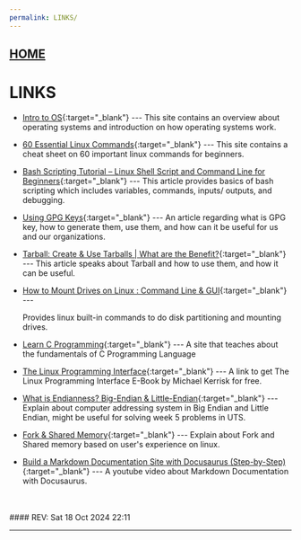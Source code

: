```yaml
---
permalink: LINKS/
---
```


## [HOME](../)

# LINKS

* [Intro to OS](https://www.codio.com/resources/intro-to-os){:target="_blank"} ---
  This site contains an overview about operating systems and introduction on how operating systems work.

* [60 Essential Linux Commands](https://demos.vlsm.org/){:target="_blank"} ---
  This site contains a cheat sheet on 60 important linux commands for beginners.

* [Bash Scripting Tutorial – Linux Shell Script and Command Line for Beginners](https://docos.vlsm.org/){:target="_blank"} ---
  This article provides basics of bash scripting which includes variables, commands, inputs/ outputs, and debugging.

* [Using GPG Keys](https://confluence.atlassian.com/bitbucketserver/using-gpg-keys-913477014.html){:target="_blank"} ---
  An article regarding what is GPG key, how to generate them, use them, and how can it be useful for us and our organizations.

* [Tarball: Create & Use Tarballs | What are the Benefit?](https://www.lenovo.com/ca/en/glossary/tarball/?orgRef=https%253A%252F%252Fwww.google.com%252F&srsltid=AfmBOopYv1OCELejErGcUQTOhZ2zxEd36yYhUPXmtLr7ybT6u35Rm5yB){:target="_blank"} ---
  This article speaks about Tarball and how to use them, and how it can be useful.

* [How to Mount Drives on Linux : Command Line & GUI](https://www.wikihow.com/Linux-How-to-Mount-Drive){:target="_blank"} ---

  Provides linux built-in commands to do disk partitioning and mounting drives.
* [Learn C Programming](https://www.programiz.com/c-programming){:target="_blank"} ---
 A site that teaches about the fundamentals of C Programming Language

* [The Linux Programming Interface](https://broman.dev/download/The%20Linux%20Programming%20Interface.pdf){:target="_blank"} ---
 A link to get The Linux Programming Interface E-Book by Michael Kerrisk for free.

* [What is Endianness? Big-Endian & Little-Endian](https://www.geeksforgeeks.org/little-and-big-endian-mystery/){:target="_blank"} ---
 Explain about computer addressing system in Big Endian and Little Endian, might be useful for solving week 5 problems in UTS.

* [Fork & Shared Memory](https://www.linuxquestions.org/questions/programming-9/fork-and-shared-memory-4175535565/){:target="_blank"} ---
Explain about Fork and Shared memory based on user's experience on linux.

* [Build a Markdown Documentation Site with Docusaurus (Step-by-Step)](https://www.youtube.com/watch?v=2R53Y7eP45k){:target="_blank"} ---
A youtube video about Markdown Documentation with Docusaurus.
<br>
<br>
#### REV: Sat 18 Oct 2024 22:11
<hr>
